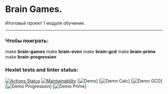 # Brain Games.
Итоговый проект 1 модуля обучения.

---

### Чтобы поиграть:
make **brain-games**
make **brain-even**
make **brain-gcd**
make **brain-prime**
make **brain-progression**

### Hexlet tests and linter status:
[![Actions Status](https://github.com/adilqazy/php-project-45/actions/workflows/hexlet-check.yml/badge.svg)](https://github.com/adilqazy/php-project-45/actions)
[![Maintainability](https://api.codeclimate.com/v1/badges/c366048874fde8ce9587/maintainability)](https://codeclimate.com/github/adilqazy/php-project-45/maintainability)
[![Demo](https://asciinema.org/a/HWNqiJR8xYTOPVvC15tXIjkat)]
[![Demo Calc](https://asciinema.org/a/IWshNlwMggrsraoXwZMGvOmsp)]
[![Demo GCD](https://asciinema.org/a/tTpLMKFt656JGGo6YcNQuzMha)]
[![Demo Progression](https://asciinema.org/a/QUiXCtgqF7mTGzxJR7lgH3Bdn)]
[![Demo Prime](https://asciinema.org/a/vX5mqs8382NPuzrnvjuC1JyN2)]